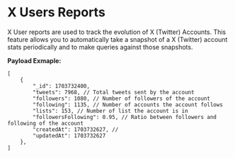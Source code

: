 # X Users Reports

X User reports are used to track the evolution of X (Twitter) Accounts. This feature allows you to automatically take a snapshot of a X (Twitter) account stats periodically and to make queries against those snapshots.

**Payload Exmaple:**

```
[
    {
        "_id": 1703732400, 
        "tweets": 7968, // Total tweets sent by the account
        "followers": 1080, // Number of followers of the account
        "following": 1135, // Number of accounts the account follows
        "lists": 153, // Number of list the account is in
        "followersFollowing": 0.95, // Ratio between followers and following of the account
        "createdAt": 1703732627, // 
        "updatedAt": 1703732627
    },
]
```
